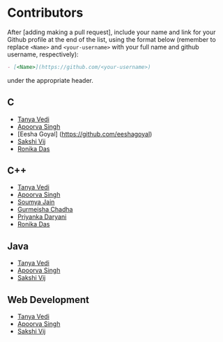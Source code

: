 # Contributors

After [adding making a pull request], include your name and link for your Github profile at the end of the list, using the format below (remember to replace `<Name>` and `<your-username>` with your full name and github username, respectively):

```markdown
- [<Name>](https://github.com/<your-username>)
```

under the appropriate header.

## C

- [Tanya Vedi](https://github.com/tanya-vedi)
- [Apoorva Singh](https://github.com/apoorvasingh17)
- [Eesha Goyal] (https://github.com/eeshagoyal)
- [Sakshi Vij](https://github.com/sakshivij21)
- [Ronika Das](http://github.com/ronika-das)


## C++

- [Tanya Vedi](https://github.com/tanya-vedi)
- [Apoorva Singh](https://github.com/apoorvasingh17)
- [Soumya Jain](https://github.com/soumyajain51)
- [Gurmeisha Chadha](https://github.com/gurmeisha)
- [Priyanka Daryani](https://github.com/priyankajune)
- [Ronika Das](http://github.com/ronika-das)



## Java

- [Tanya Vedi](https://github.com/tanya-vedi)
- [Apoorva Singh](https://github.com/apoorvasingh17)
- [Sakshi Vij](https://github.com/sakshivij21)

## Web Development 

- [Tanya Vedi](https://github.com/tanya-vedi)
- [Apoorva Singh](https://github.com/apoorvasingh17)
- [Sakshi Vij](https://github.com/sakshivij21)
